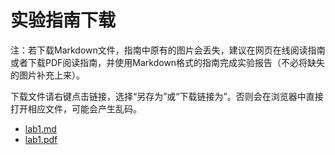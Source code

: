 # 实验指南下载

注：若下载Markdown文件，指南中原有的图片会丢失，建议在网页在线阅读指南或者下载PDF阅读指南，并使用Markdown格式的指南完成实验报告（不必将缺失的图片补充上来）。

下载文件请右键点击链接，选择“另存为”或“下载链接为”。否则会在浏览器中直接打开相应文件，可能会产生乱码。

- <a href="https://raw.githubusercontent.com/zjuerdfl/2023_EBD/main/docs/docs/lab1/lab1_guide.md" target="_blank" download="lab1_guide.md" >lab1.md</a>
- <a href="https://dfl-image.oss-cn-hangzhou.aliyuncs.com/2023_EBD/lab1_guide.pdf" target="_blank" download="lab1_guide.pdf">lab1.pdf</a>